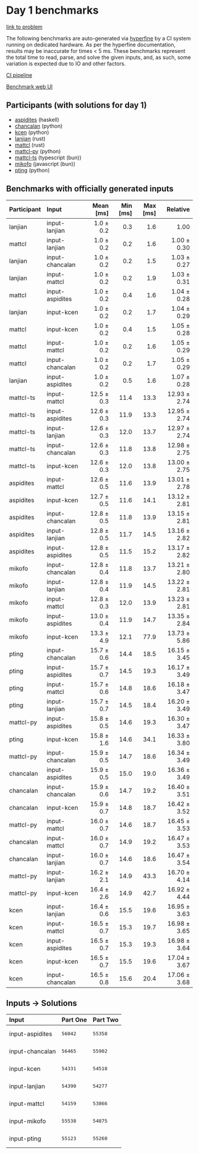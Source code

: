 # Day 1 benchmarks

[link to problem](https://adventofcode.com/2023/day/1)

The following benchmarks are auto-generated via
[hyperfine](https://github.com/sharkdp/hyperfine) by a CI system running on
dedicated hardware. As per the hyperfine documentation, results may be
inaccurate for times < 5 ms. These benchmarks represent the total time to read,
parse, and solve the given inputs, and, as such, some variation is expected due
to IO and other factors.

[CI pipeline](http://ci.papercode.net:8080/teams/main/pipelines/aoc2023)

[Benchmark web UI](https://aoc.ancalagon.black)


## Participants (with solutions for day 1)

- [aspidites](https://github.com/aspidites/aoc2023) (haskell)
- [chancalan](https://github.com/chancalan/aoc2023) (python)
- [kcen](https://github.com/kcen/aoc2023) (python)
- [lanjian](https://github.com/lanjian/aoc-2023) (rust)
- [mattcl](https://github.com/mattcl/aoc2023) (rust)
- [mattcl-py](https://github.com/mattcl/aoc2023-py) (python)
- [mattcl-ts](https://github.com/mattcl/aoc2023-js) (typescript (bun))
- [mikofo](https://github.com/mikofo/advent-of-code-2023) (javascript (bun))
- [pting](https://github.com/pting/aoc2023) (python)


## Benchmarks with officially generated inputs

| Participant | Input | Mean [ms] | Min [ms] | Max [ms] | Relative |
|:---|:---|---:|---:|---:|---:|
| lanjian | input-lanjian | 1.0 ± 0.2 | 0.3 | 1.6 | 1.00 |
| mattcl | input-lanjian | 1.0 ± 0.2 | 0.2 | 1.6 | 1.00 ± 0.30 |
| lanjian | input-chancalan | 1.0 ± 0.2 | 0.2 | 1.5 | 1.03 ± 0.27 |
| lanjian | input-mattcl | 1.0 ± 0.2 | 0.2 | 1.9 | 1.03 ± 0.31 |
| mattcl | input-aspidites | 1.0 ± 0.2 | 0.4 | 1.6 | 1.04 ± 0.28 |
| lanjian | input-kcen | 1.0 ± 0.2 | 0.2 | 1.7 | 1.04 ± 0.29 |
| mattcl | input-kcen | 1.0 ± 0.2 | 0.4 | 1.5 | 1.05 ± 0.28 |
| mattcl | input-mattcl | 1.0 ± 0.2 | 0.2 | 1.6 | 1.05 ± 0.29 |
| mattcl | input-chancalan | 1.0 ± 0.2 | 0.2 | 1.7 | 1.05 ± 0.29 |
| lanjian | input-aspidites | 1.0 ± 0.2 | 0.5 | 1.6 | 1.07 ± 0.28 |
| mattcl-ts | input-mattcl | 12.5 ± 0.3 | 11.4 | 13.3 | 12.93 ± 2.74 |
| mattcl-ts | input-aspidites | 12.6 ± 0.3 | 11.9 | 13.3 | 12.95 ± 2.74 |
| mattcl-ts | input-lanjian | 12.6 ± 0.3 | 12.0 | 13.7 | 12.97 ± 2.74 |
| mattcl-ts | input-chancalan | 12.6 ± 0.3 | 11.8 | 13.8 | 12.98 ± 2.75 |
| mattcl-ts | input-kcen | 12.6 ± 0.3 | 12.0 | 13.8 | 13.00 ± 2.75 |
| aspidites | input-mattcl | 12.6 ± 0.5 | 11.6 | 13.9 | 13.01 ± 2.78 |
| aspidites | input-kcen | 12.7 ± 0.5 | 11.6 | 14.1 | 13.12 ± 2.81 |
| aspidites | input-chancalan | 12.8 ± 0.5 | 11.8 | 13.9 | 13.15 ± 2.81 |
| aspidites | input-lanjian | 12.8 ± 0.5 | 11.7 | 14.5 | 13.16 ± 2.82 |
| aspidites | input-aspidites | 12.8 ± 0.5 | 11.5 | 15.2 | 13.17 ± 2.82 |
| mikofo | input-chancalan | 12.8 ± 0.4 | 11.8 | 13.7 | 13.21 ± 2.80 |
| mikofo | input-lanjian | 12.8 ± 0.4 | 11.9 | 14.5 | 13.22 ± 2.81 |
| mikofo | input-mattcl | 12.8 ± 0.3 | 12.0 | 13.9 | 13.23 ± 2.81 |
| mikofo | input-aspidites | 13.0 ± 0.4 | 11.9 | 14.7 | 13.35 ± 2.84 |
| mikofo | input-kcen | 13.3 ± 4.9 | 12.1 | 77.9 | 13.73 ± 5.86 |
| pting | input-chancalan | 15.7 ± 0.6 | 14.4 | 18.5 | 16.15 ± 3.45 |
| pting | input-aspidites | 15.7 ± 0.7 | 14.5 | 19.3 | 16.17 ± 3.49 |
| pting | input-mattcl | 15.7 ± 0.6 | 14.8 | 18.6 | 16.18 ± 3.47 |
| pting | input-lanjian | 15.7 ± 0.7 | 14.5 | 18.4 | 16.20 ± 3.49 |
| mattcl-py | input-aspidites | 15.8 ± 0.5 | 14.6 | 19.3 | 16.30 ± 3.47 |
| pting | input-kcen | 15.8 ± 1.6 | 14.6 | 34.1 | 16.33 ± 3.80 |
| mattcl-py | input-chancalan | 15.9 ± 0.5 | 14.7 | 18.6 | 16.34 ± 3.49 |
| chancalan | input-aspidites | 15.9 ± 0.5 | 15.0 | 19.0 | 16.36 ± 3.49 |
| chancalan | input-chancalan | 15.9 ± 0.6 | 14.7 | 19.2 | 16.40 ± 3.51 |
| chancalan | input-kcen | 15.9 ± 0.7 | 14.8 | 18.7 | 16.42 ± 3.52 |
| mattcl-py | input-mattcl | 16.0 ± 0.7 | 14.6 | 18.7 | 16.45 ± 3.53 |
| chancalan | input-mattcl | 16.0 ± 0.7 | 14.9 | 19.2 | 16.47 ± 3.53 |
| chancalan | input-lanjian | 16.0 ± 0.7 | 14.6 | 18.6 | 16.47 ± 3.54 |
| mattcl-py | input-lanjian | 16.2 ± 2.1 | 14.9 | 43.3 | 16.70 ± 4.14 |
| mattcl-py | input-kcen | 16.4 ± 2.6 | 14.9 | 42.7 | 16.92 ± 4.44 |
| kcen | input-lanjian | 16.4 ± 0.6 | 15.5 | 19.6 | 16.95 ± 3.63 |
| kcen | input-mattcl | 16.5 ± 0.7 | 15.3 | 19.7 | 16.98 ± 3.65 |
| kcen | input-aspidites | 16.5 ± 0.7 | 15.3 | 19.3 | 16.98 ± 3.64 |
| kcen | input-kcen | 16.5 ± 0.7 | 15.5 | 19.6 | 17.04 ± 3.67 |
| kcen | input-chancalan | 16.5 ± 0.8 | 15.6 | 20.4 | 17.06 ± 3.68 |


## Inputs -> Solutions

| Input | Part One | Part Two |
|:---|:---|:---|
|input-aspidites|<pre>56042</pre>|<pre>55358</pre>|
|input-chancalan|<pre>56465</pre>|<pre>55902</pre>|
|input-kcen|<pre>54331</pre>|<pre>54518</pre>|
|input-lanjian|<pre>54390</pre>|<pre>54277</pre>|
|input-mattcl|<pre>54159</pre>|<pre>53866</pre>|
|input-mikofo|<pre>55538</pre>|<pre>54875</pre>|
|input-pting|<pre>55123</pre>|<pre>55260</pre>|